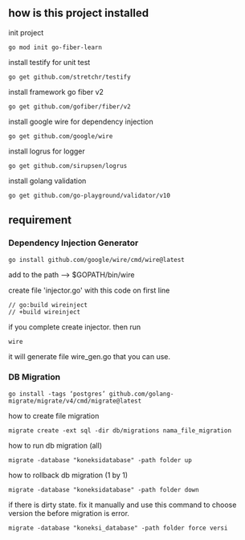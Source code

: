 ## how is this project installed 

init project
```shell
go mod init go-fiber-learn
```

install testify for unit test
```shell
go get github.com/stretchr/testify
```

install framework go fiber v2
```shell
go get github.com/gofiber/fiber/v2
```

install google wire for dependency injection
```shell
go get github.com/google/wire
```

install logrus for logger
```shell
go get github.com/sirupsen/logrus
```

install golang validation
```shell
go get github.com/go-playground/validator/v10
```

## requirement

### Dependency Injection Generator
```shell
go install github.com/google/wire/cmd/wire@latest
```
add to the path --> $GOPATH/bin/wire

create file 'injector.go' with this code on first line
```
// go:build wireinject
// +build wireinject
```
if you complete create injector. then run
```shell
wire
```
it will generate file wire_gen.go that you can use.

### DB Migration

```shell
go install -tags ‘postgres’ github.com/golang-migrate/migrate/v4/cmd/migrate@latest
```

how to create file migration
```shell
migrate create -ext sql -dir db/migrations nama_file_migration
```

how to run db migration (all)
````shell
migrate -database "koneksidatabase" -path folder up
````

how to rollback db migration (1 by 1)
````shell
migrate -database "koneksidatabase" -path folder down
````

if there is dirty state. fix it manually and use this command to choose version the before migration is error.
```shell
migrate -database "koneksi_database" -path folder force versi
```
